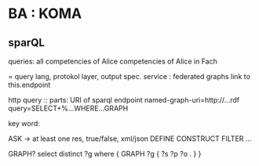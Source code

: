 # BA : KOMA

## sparQL

queries: 
all competencies of Alice
competencies of Alice in Fach


= query lang, protokol layer, output spec.
service : federated graphs link to this.endpoint

http query :: parts:
URI of sparql endpoint
named-graph-uri=http://...rdf
query=SELECT+%...WHERE...GRAPH

key word:

ASK -> at least one res, true/false, xml/json
DEFINE
CONSTRUCT
FILTER
... 

GRAPH? 
select distinct ?g 
where { 
GRAPH ?g { ?s ?p ?o . }
}
